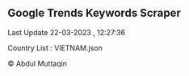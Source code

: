 

## Google Trends Keywords Scraper 
 
Last Update 22-03-2023 , 12:27:36

Country List :
VIETNAM.json



© Abdul Muttaqin 
